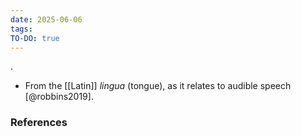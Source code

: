 ```yaml
---
date: 2025-06-06
tags: 
TO-DO: true
---
```

.
- From the [[Latin]] *lingua* (tongue), as it relates to audible speech [@robbins2019]. 

### References